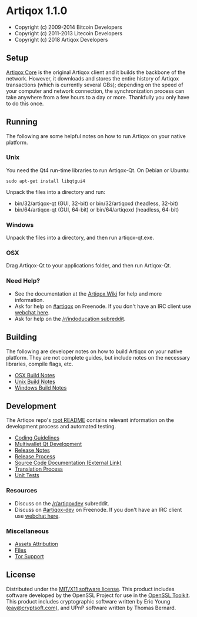 Artiqox 1.1.0
=====================

* Copyright (c) 2009-2014 Bitcoin Developers
* Copyright (c) 2011-2013 Litecoin Developers
* Copyright (c) 2018 Artiqox Developers


Setup
---------------------
[Artiqox Core](http://artiqox.com/en/download) is the original Artiqox client and it builds the backbone of the network. However, it downloads and stores the entire history of Artiqox transactions (which is currently several GBs); depending on the speed of your computer and network connection, the synchronization process can take anywhere from a few hours to a day or more. Thankfully you only have to do this once.

Running
---------------------
The following are some helpful notes on how to run Artiqox on your native platform. 

### Unix

You need the Qt4 run-time libraries to run Artiqox-Qt. On Debian or Ubuntu:

	sudo apt-get install libqtgui4

Unpack the files into a directory and run:

- bin/32/artiqox-qt (GUI, 32-bit) or bin/32/artiqoxd (headless, 32-bit)
- bin/64/artiqox-qt (GUI, 64-bit) or bin/64/artiqoxd (headless, 64-bit)



### Windows

Unpack the files into a directory, and then run artiqox-qt.exe.

### OSX

Drag Artiqox-Qt to your applications folder, and then run Artiqox-Qt.

### Need Help?

* See the documentation at the [Artiqox Wiki](http://artiqox.com/)
for help and more information.
* Ask for help on [#artiqox](http://webchat.freenode.net?channels=artiqox) on Freenode. If you don't have an IRC client use [webchat here](http://webchat.freenode.net?channels=artiqox).
* Ask for help on the [/r/indoducation subreddit](http://reddit.com/r/indoducation).

Building
---------------------
The following are developer notes on how to build Artiqox on your native platform. They are not complete guides, but include notes on the necessary libraries, compile flags, etc.

- [OSX Build Notes](build-osx.md)
- [Unix Build Notes](build-unix.md)
- [Windows Build Notes](build-msw.md)

Development
---------------------
The Artiqox repo's [root README](https://github.com/artiqox/artiqox/blob/master/README.md) contains relevant information on the development process and automated testing.

- [Coding Guidelines](coding.md)
- [Multiwallet Qt Development](multiwallet-qt.md)
- [Release Notes](release-notes.md)
- [Release Process](release-process.md)
- [Source Code Documentation (External Link)](https://dev.visucore.com/bitcoin/doxygen/)
- [Translation Process](translation_process.md)
- [Unit Tests](unit-tests.md)

### Resources
* Discuss on the [/r/artiqoxdev](http://www.reddit.com/r/artiqoxdev) subreddit.
* Discuss on [#artiqox-dev](http://webchat.freenode.net/?channels=artiqox-dev) on Freenode. If you don't have an IRC client use [webchat here](http://webchat.freenode.net/?channels=artiqox-dev).

### Miscellaneous
- [Assets Attribution](assets-attribution.md)
- [Files](files.md)
- [Tor Support](tor.md)

License
---------------------
Distributed under the [MIT/X11 software license](http://www.opensource.org/licenses/mit-license.php).
This product includes software developed by the OpenSSL Project for use in the [OpenSSL Toolkit](http://www.openssl.org/). This product includes
cryptographic software written by Eric Young ([eay@cryptsoft.com](mailto:eay@cryptsoft.com)), and UPnP software written by Thomas Bernard.
